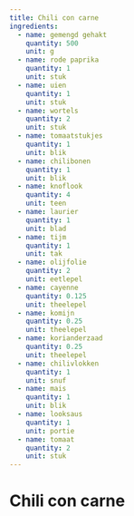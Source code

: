 ```yaml
---
title: Chili con carne
ingredients:
  - name: gemengd gehakt
    quantity: 500
    unit: g
  - name: rode paprika
    quantity: 1
    unit: stuk
  - name: uien
    quantity: 1
    unit: stuk
  - name: wortels
    quantity: 2
    unit: stuk
  - name: tomaatstukjes
    quantity: 1
    unit: blik
  - name: chilibonen
    quantity: 1
    unit: blik
  - name: knoflook
    quantity: 4
    unit: teen
  - name: laurier
    quantity: 1
    unit: blad
  - name: tijm
    quantity: 1
    unit: tak
  - name: olijfolie
    quantity: 2
    unit: eetlepel
  - name: cayenne
    quantity: 0.125
    unit: theelepel
  - name: komijn
    quantity: 0.25
    unit: theelepel
  - name: korianderzaad
    quantity: 0.25
    unit: theelepel
  - name: chilivlokken
    quantity: 1
    unit: snuf
  - name: mais
    quantity: 1
    unit: blik
  - name: looksaus
    quantity: 1
    unit: portie
  - name: tomaat
    quantity: 2
    unit: stuk
---
```


# Chili con carne 
